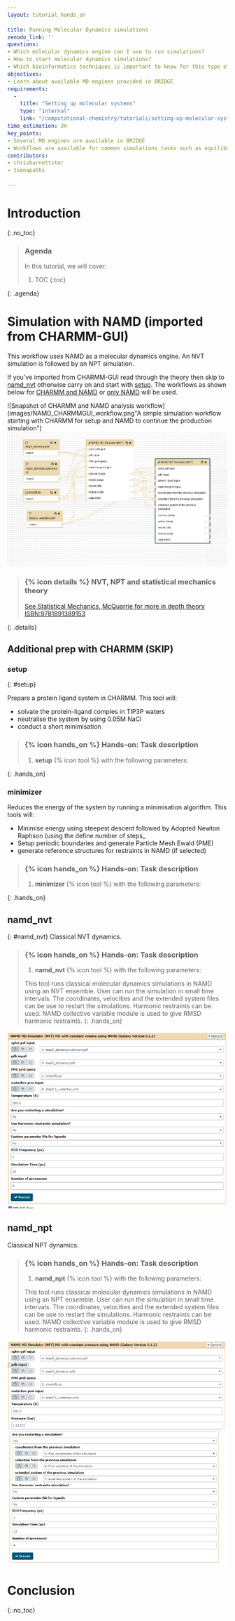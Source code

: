 ```yaml
---
layout: tutorial_hands_on

title: Running Molecular Dynamics simulations
zenodo_link: ''
questions:
- Which molecular dynamics engine can I use to run simulations?
- How to start molecular dynamics simulations?
- Which bioinformatics techniques is important to know for this type of data?
objectives:
- Learn about available MD engines provided in BRIDGE
requirements:
  -
    title: "Setting up molecular systems"
    type: "internal"
    link: "/computational-chemistry/tutorials/setting-up-molecular-systems/tutorial.html"
time_estimation: 3H
key_points:
- Several MD engines are available in BRIDGE
- Workflows are available for common simulations tasks such as equilibration and production dynamics for various ensembles (NVT, NPT)
contributors:
- chrisbarnettster
- tsenapathi

---
```



# Introduction
{:.no_toc}


> ### Agenda
>
> In this tutorial, we will cover:
>
> 1. TOC
> {:toc}
>
{: .agenda}



# Simulation with NAMD (imported from CHARMM-GUI)

This workflow uses NAMD as a molecular dynamics engine. An NVT simulation is followed by an NPT simulation.


If you've imported from CHARMM-GUI read through the theory then skip to [namd_nvt](#namd_nvt) otherwise carry on and start with [setup](#setup). The workflows as shown below for [CHARMM and NAMD](#figure-1) or [only NAMD](#figure-2) will be used.



![Snapshot of CHARMM and NAMD analysis workflow](images/NAMD_CHARMMGUI_workflow.png"A simple simulation workflow starting with CHARMM for setup and NAMD to continue the production simulation")
![Snapshot of NAMD analysis workflow](images/NAMD_workflow.png "A simple NAMD simulation workflow")



> ### {% icon details %} NVT, NPT and statistical mechanics theory
>
> [See Statistical Mechanics, McQuarrie for more in depth theory ISBN:9781891389153](https://books.google.co.za/books/about/Statistical_Mechanics.html?id=itcpPnDnJM0C&redir_esc=y)
>
{: .details}

## Additional prep with CHARMM (SKIP)

### **setup**
{: #setup}

Prepare a protein ligand system in CHARMM. 
This tool will:
- solvate the protein-ligand comples in TIP3P waters
- neutralise the system by using 0.05M NaCl
- conduct a short minimisation 

> ### {% icon hands_on %} Hands-on: Task description
>
> 1. **setup** {% icon tool %} with the following parameters:
>
>
{: .hands_on}

### **minimizer**

Reduces the energy of the system by running a minimisation algorithm. 
This tools will:
- Minimise energy using steepest descent followed by Adopted Newton Raphson (using the define number of steps_
- Setup periodic boundaries and generate Particle Mesh Ewald (PME)
- generate reference structures for restraints in NAMD (if selected)

> ### {% icon hands_on %} Hands-on: Task description
>
> 1. **minimizer** {% icon tool %} with the following parameters:
>
>
{: .hands_on}



## **namd_nvt**
{: #namd_nvt}
Classical NVT dynamics.

> ### {% icon hands_on %} Hands-on: Task description
>
> 1. **namd_nvt** {% icon tool %} with the following parameters:
>
> This tool runs classical molecular dynamics simulations in NAMD using an NVT ensemble. User can run the simulation in small time intervals. The coordinates, velocities and the extended system files can be use to restart the simulations. Harmonic restraints can be used. NAMD collective variable module is used to give RMSD harmonic restraints.
{: .hands_on}

![Snapshot of NAMD NVT tool parameters part 2](images/namd_nvt_tool_params.png "NAMD NVT parameters")


## **namd_npt**
Classical NPT dynamics.

> ### {% icon hands_on %} Hands-on: Task description
>
> 1. **namd_npt** {% icon tool %} with the following parameters:
>
> This tool runs classical molecular dynamics simulations in NAMD using an NPT ensemble. User can run the simulation in small time intervals. The coordinates, velocities and the extended system files can be use to restart the simulations. Harmonic restraints can be used. NAMD collective variable module is used to give RMSD harmonic restraints.
{: .hands_on}

![Snapshot of NAMD NPT tool parameters part 1](images/namd_npt_part1.png "NAMD NPT parameters 1")
![Snapshot of NAMD NPT tool parameters part 2](images/namd_npt_part2.png "NAMD NPT parameters 2")

# Conclusion
{:.no_toc}

